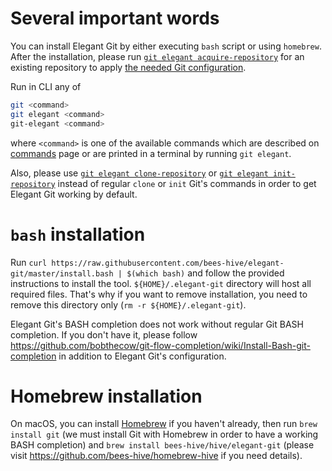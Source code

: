 # Several important words
You can install Elegant Git by either executing `bash` script or using `homebrew`. After the
installation, please run [`git elegant acquire-repository`](commands.md#acquire-repository)
for an existing repository to apply [the needed Git configuration](configuration.md).

Run in CLI any of
```bash
git <command>
git elegant <command>
git-elegant <command>
```
where `<command>` is one of the available commands which are described on [commands](commands.md)
page or are printed in a terminal by running `git elegant`.

Also, please use [`git elegant clone-repository`](commands.md#clone-repository) or 
[`git elegant init-repository`](commands.md#init-repository) instead of regular `clone` or `init` 
Git's commands in order to get Elegant Git working by default.

# `bash` installation
Run `curl https://raw.githubusercontent.com/bees-hive/elegant-git/master/install.bash | $(which bash)`
and follow the provided instructions to install the tool. `${HOME}/.elegant-git` directory will host
all required files. That's why if you want to remove installation, you need to remove this directory
only (`rm -r ${HOME}/.elegant-git`).

Elegant Git's BASH completion does not work without regular Git BASH completion. If you don't have
it, please follow <https://github.com/bobthecow/git-flow-completion/wiki/Install-Bash-git-completion>
in addition to Elegant Git's configuration.

# Homebrew installation
On macOS, you can install [Homebrew](https://brew.sh/) if you haven't already, then run
`brew install git` (we must install Git with Homebrew in order to have a working BASH completion)
and `brew install bees-hive/hive/elegant-git` (please visit
<https://github.com/bees-hive/homebrew-hive> if you need details).
